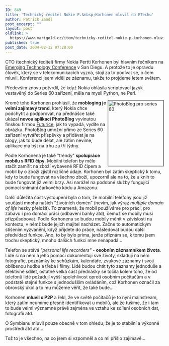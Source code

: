 ```yaml
---
ID: 849
title: 'Technický ředitel Nokie P.&nbsp;Korhonen mluvil na ETechu'
author: Patrick Zandl
post_excerpt: ""
layout: post
oldlink: >
  https://www.marigold.cz/item/technicky-reditel-nokie-p-korhonen-mluvil-na-etechu
published: true
post_date: 2004-02-12 07:28:00
---
```

<p>
CTO (technický ředitel) firmy Nokia Pertti Korhonen byl hlavním řečníkem na <A href="http://www.oreillynet.com/et2004/" target=_blank>Emerging Technology Conference</A> v San Diegu. A protože to je opravdu člověk, který se v telekomunikacích vyzná, stojí za to podívat se, o čem mluvil. Konferenci jsem viděl ze záznamu, takže to projdeme letem světem.</p>

<p>
Především znovu potvrdil, že když Nokia ohlásila scriptovací jazyk vestavěný do Series 60 zařízení, měla na mysli Python, ne Perl. </p>

<p>
<IMG height=208 alt="PhotoBlog pro series 60" src="/wp-content/uploads/photoblog.jpg" width=176 align=right border=1>Kromě toho Korhonen prohlásil, že <STRONG>mobloging je velmi zajímavý trend</STRONG>, který Nokia chce podchytit a podporovat, na přednášce také ukázal <STRONG>novou aplikaci PhotoBlog</STRONG> vyvinutou finskou firmou <A href="http://www.futurice.fi/">Futurice</A>, jak to vypadá, vydíte na obrázku. PhotoBlog umožní přímo ze Series 60 zařízení vytvářet příspěvky a přidávat je na blogy, jak to bude dělat, ale zatím nevíme, aplikace má být na trhu za tři týdny. </p>

<p>
Podle Korhonena je také "trendy" <STRONG>spolupráce mobilu s RFID čipy</STRONG>. Mobilní telefon by mělo stačit zamířit na zboží vybavené RFID čipem a mobil by o zboží zjistil rozličné údaje. Korhonen byl zatím skeptický k tomu, kdy to bude fungovat na všechno zboží, upozornil ale na to, že u knih to bude fungovat již velmi brzy. Asi narážel na podobné služby fungující pomocí snímání čárkového kódu a Amazonu. </p>

<p>
Další důležitá část vystoupení byla o tom, že mobilní telefony jsou již součástí mnoha našich "životních domén" (nevím, jak výraz <EM>multiple domain of life</EM> hezky přeložit). To znamená, že mobil používáme pro práci, pro zábavu i pro domácí práci (odbavení banky atd), čemuž se mobily musí přizpůsobovat. Podle Korhonena se budou mobily měnit v závislosti na kontextu, v němž bude jejich majitel nacházet. Začne to automatickým stišením vyzvánění, když přijdete do práce, následovat budou další předvídací funkce. Ano, to by bylo prima, jenže přiznám se, k tomu jsem trochu skeptický, mnoho dalších funkcí mne nenapadá...</p>

<p>
Telefon se stává <EM>"personal life recorders"</EM> - <STRONG>osobním záznamníkem života</STRONG>. Lidé si na něm a jeho pomocí dokumentují své životy, skladují na něm fotografie, poznámky ke schůzkám, kalendáře, zvukové záznamy i svoji oblíbenou hudbu a třeba i filmy. Lidé budou chtít tyto záznamy jednoduše a efektivně sdílet, ostatně velká část přednášky se točila kolem toho, že od telefonů lidé požadují vyšší spolehlivost oproti osobním počítačům a v podstatě stejné funkce s jednodušším ovládáním, což Korhonen označil za obrovský úkol a to mu můžeme věřit, že také bude...</p>

<p>
Korhonen <STRONG>mluvil o P2P</STRONG> a řekl, že ve světě počítačů je to nyní mainstream, který zatím neumíme přesně identifikovat u mobilů, ale že tušíme, že i tam to bude velmi významné právě zejména ve vztahu ke sdílení osobních dat, fotografií atd. </p>

<p>
O Symbianu mluvil pouze obecně v tom ohledu, že je to stabilní a výkonné prostředí atd atd... </p>

<p>
Tož to je všechno, na co jsem si vzpomněl a co mi přišlo zajímavé...</p>
